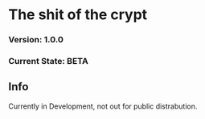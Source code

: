 # The shit of the crypt
### Version: 1.0.0
### Current State: BETA

## Info

Currently in Development, not out for public distrabution.
